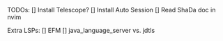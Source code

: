 TODOs:
[] Install Telescope?
[] Install Auto Session
[] Read ShaDa doc in nvim

Extra LSPs:
[] EFM
[] java_language_server vs. jdtls
